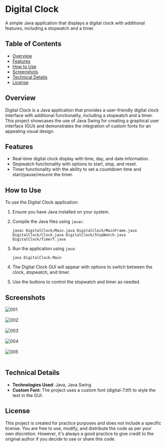 # Digital Clock

A simple Java application that displays a digital clock with additional features, including a stopwatch and a timer.

## Table of Contents
- [Overview](#overview)
- [Features](#features)
- [How to Use](#how-to-use)
- [Screenshots](#screenshots)
- [Technical Details](#technical-details)
- [License](#license)

## Overview

Digital Clock is a Java application that provides a user-friendly digital clock interface with additional functionality, including a stopwatch and a timer. This project showcases the use of Java Swing for creating a graphical user interface (GUI) and demonstrates the integration of custom fonts for an appealing visual design.

## Features

- Real-time digital clock display with time, day, and date information.
- Stopwatch functionality with options to start, stop, and reset.
- Timer functionality with the ability to set a countdown time and start/pause/resume the timer.

## How to Use

To use the Digital Clock application:

1. Ensure you have Java installed on your system.

2. Compile the Java files using `javac`:
    ```
    javac DigitalClock/Main.java DigitalClock/MainFrame.java DigitalClock/Clock.java DigitalClock/StopWatch.java DigitalClock/TimerT.java
3. Run the application using `java`:
    ```
    java DigitalClock.Main
4. The Digital Clock GUI will appear with options to switch between the clock, stopwatch, and timer.

5. Use the buttons to control the stopwatch and timer as needed.

## Screenshots

![001](Images/001.png)
<br><br>
![002](Images/002.png)
<br><br>
![003](Images/003.png)
<br><br>
![004](Images/004.png)
<br><br>
![005](Images/005.png)
<br><br>

## Technical Details

- **Technologies Used**: Java, Java Swing
- **Custom Font**: The project uses a custom font (digital-7.ttf) to style the text in the GUI.

## License

This project is created for practice purposes and does not include a specific license. You are free to use, modify, and distribute the code as per your own discretion. However, it's always a good practice to give credit to the original author if you decide to use or share this code.
